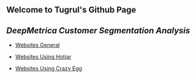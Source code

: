 ## Welcome to Tugrul's Github Page

## *DeepMetrica Customer Segmentation Analysis*

* [Websites General](https://tugrulozsoy.github.io/Deep-Metrica-Product/blob/master/deepmetrica_cs_analysis.html)

* [Websites Using Hotjar](https://tugrulozsoy.github.io/Deep-Metrica-Product/blob/master/domains_hotjar.html)

* [Websites Using Crazy Egg](https://tugrulozsoy.github.io/Deep-Metrica-Product/blob/master/domains_egg.html)
